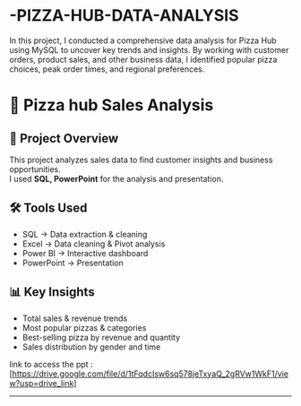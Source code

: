# -PIZZA-HUB-DATA-ANALYSIS
In this project, I conducted a comprehensive data analysis for Pizza Hub using MySQL to uncover key trends and insights. By working with customer orders, product sales, and other business data, I identified popular pizza choices, peak order times, and regional preferences. 

# 🍕 Pizza hub Sales Analysis 

## 📌 Project Overview
This project analyzes sales data to find customer insights and business opportunities.  
I used **SQL, PowerPoint** for the analysis and presentation.  

## 🛠 Tools Used
- SQL → Data extraction & cleaning  
- Excel → Data cleaning & Pivot analysis  
- Power BI → Interactive dashboard  
- PowerPoint → Presentation  

## 📊 Key Insights
- Total sales & revenue trends  
- Most popular pizzas & categories  
- Best-selling pizza by revenue and quantity  
- Sales distribution by gender and time  


link to access the ppt :
[https://drive.google.com/file/d/1tFqdcIsw6sq578jeTxyaQ_2gRVw1WkF1/view?usp=drive_link]

---


